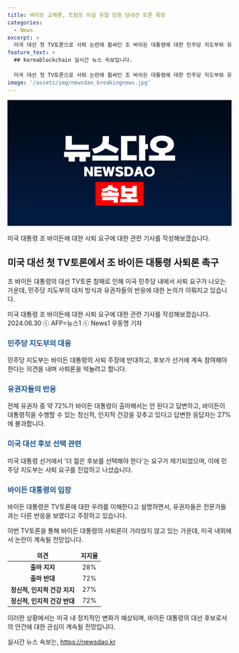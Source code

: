 ```yaml
---
title: 바이든 교체론, 트럼프 이길 유일 당원 당내선 토론 폭망
categories:
  - News
excerpt: >
  미국 대선 첫 TV토론으로 사퇴 논란에 휩싸인 조 바이든 대통령에 대한 민주당 지도부와 유권자들의 입장이 분분하다. 낸시 펠로시 전 하원 의장 등 주요 인사들은 바이든을 옹호하고, 라에엘 워녹 조지아주 상원의원은 사퇴는 안 된다고 주장했다. 그러나 유권자 중 72%가 바이든의 인지력에 의문을 품고 있음이 여론조사 결과로 나타났다. 이에도 바이든은 일부 지지를 받고 토론 후 3300만 달러 이상의 모금을 기록했다. 민주당 내에서는 바이든의 능력을 놓고 열띤 논의가 이뤄지고 있으며, 이에 대한 유권자들의 관심이 높아지고 있다.
feature_text: >
  ## koreablockchain 실시간 뉴스 속보입니다.

  미국 대선 첫 TV토론으로 사퇴 논란에 휩싸인 조 바이든 대통령에 대한 민주당 지도부와 유권자들의 입장이 분분하다. 낸시 펠로시 전 하원 의장 등 주요 인사들은 바이든을 옹호하고, 라에엘 워녹 조지아주 상원의원은 사퇴는 안 된다고 주장했다. 그러나 유권자 중 72%가 바이든의 인지력에 의문을 품고 있음이 여론조사 결과로 나타났다. 이에도 바이든은 일부 지지를 받고 토론 후 3300만 달러 이상의 모금을 기록했다. 민주당 내에서는 바이든의 능력을 놓고 열띤 논의가 이뤄지고 있으며, 이에 대한 유권자들의 관심이 높아지고 있다.
image: '/assets/img/newsdao_breakingnews.jpg'
---
```


<p><img src="/assets/img/newsdao_breakingnews.jpg" alt="koreablockchain 속보" /></p>

<p>미국 대통령 조 바이든에 대한 사퇴 요구에 대한 관련 기사를 작성해보겠습니다.</p>

<h2 data-ke-size="size26">미국 대선 첫 TV토론에서 조 바이든 대통령 사퇴론 촉구</h2>

<p>조 바이든 대통령의 대선 TV토론 참패로 인해 미국 민주당 내에서 사퇴 요구가 나오는 가운데, 민주당 지도부의 대처 방식과 유권자들의 반응에 대한 논의가 이뤄지고 있습니다.</p>

<p data-ke-size="size16">미국 대통령 조 바이든에 대한 사퇴 요구에 대한 관련 기사를 작성해보겠습니다. 2024.06.30 ⓒ AFP=뉴스1 ⓒ News1 우동명 기자</p>

<h3><b><span style="color: #1a5490;">민주당 지도부의 대응</span></b></h3>

<p>민주당 지도부는 바이든 대통령의 사퇴 주장에 반대하고, 후보가 선거에 계속 참여해야 한다는 의견을 내며 사퇴론을 억눌려고 합니다.</p>

<h3><b><span style="color: #1a5490;">유권자들의 반응</span></b></h3>

<p>전체 유권자 중 약 72%가 바이든 대통령이 출마해서는 안 된다고 답변하고, 바이든이 대통령직을 수행할 수 있는 정신적, 인지적 건강을 갖추고 있다고 답변한 응답자는 27%에 불과합니다.</p>

<h3><b><span style="color: #1a5490;">미국 대선 후보 선택 관련</span></b></h3>

<p>미국 대통령 선거에서 '더 젊은 후보를 선택해야 한다'는 요구가 제기되었으며, 이에 민주당 지도부는 사퇴 요구를 진압하고 나섰습니다.</p>

<h3><b><span style="color: #1a5490;">바이든 대통령의 입장</span></b></h3>

<p>바이든 대통령은 TV토론에 대한 우려를 이해한다고 설명하면서, 유권자들은 전문가들과는 다른 반응을 보였다고 주장하고 있습니다.</p>

<p>이번 TV토론을 통해 바이든 대통령의 사퇴론이 가라앉지 않고 있는 가운데, 미국 내외에서 논란이 계속될 전망입니다.</p>

<table>
<thead>
<tr>
<td style="text-align: center; height: 17px;"><b>의견</b></td>
<td style="text-align: center; height: 17px;"><b>지지율</b></td>
</tr>
</thead>
<tbody>
<tr>
<td style="text-align: center; height: 17px;"><b>출마 지지</b></td>
<td style="text-align: center; height: 17px;">28%</td>
</tr>
<tr>
<td style="text-align: center; height: 17px;"><b>출마 반대</b></td>
<td style="text-align: center; height: 17px;">72%</td>
</tr>
<tr>
<td style="text-align: center; height: 17px;"><b>정신적, 인지적 건강 지지</b></td>
<td style="text-align: center; height: 17px;">27%</td>
</tr>
<tr>
<td style="text-align: center; height: 17px;"><b>정신적, 인지적 건강 반대</b></td>
<td style="text-align: center; height: 17px;">72%</td>
</tr>
</tbody>
</table>

<p>이러한 상황에서는 미국 내 정치적인 변화가 예상되며, 바이든 대통령의 대선 후보로서의 안건에 대한 관심이 계속될 전망입니다.</p>
실시간 뉴스 속보는, <a href="https://newsdao.kr" rel="dofollow">https://newsdao.kr</a>


